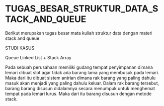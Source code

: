 # TUGAS_BESAR_STRUKTUR_DATA_STACK_AND_QUEUE
Berikut merupakan tugas besar mata kuliah struktur data dengan materi stack and queue

STUDI KASUS

Queue Linked List + Stack Array

Pada sebuah perusahaan memiliki gudang tempat penyimpanan dimana lemari dibuat slot agar tidak ada barang lama yang membusuk pada lemari. Maka dari itu dibuat sistem antrian dimana rak barang yang paling dahulu masuk akan menjadi yang paling dahulu keluar. Dalam rak barang tersebut, barang barang disusun didalamnya secara menumpuk untuk menghemat tempat pada lemari lurus. Maka dari itu barang disusun dengan metode stack.
